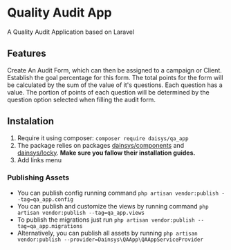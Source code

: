 # Quality Audit App
A Quality Audit Application based on Laravel
## Features
Create An Audit Form, which can then be assigned to a campaign or Client. Establish the goal percentage for this form. The total points for the form will be calculated by the sum of the value of it's questions. 
Each question has a value. The portion of points of each question will be determined by the question option selected when filling the audit form.
## Instalation
1. Require it using composer: `composer require daisys/qa_app`
1. The package relies on packages [dainsys/components](https://github.com/Yismen/laravel-components) and [dainsys/locky](https://github.com/Yismen/locky). __Make sure you fallow their installation guides.__
1. Add links menu
### Publishing Assets
* You can publish config running command `php artisan vendor:publish --tag=qa_app.config`
* You can publish and customize the views by running command `php artisan vendor:publish --tag=qa_app.views`
* To publish the migrations just run `php artisan vendor:publish --tag=qa_app.migrations`
* Alternatively, you can publish all assets by running `php artisan vendor:publish --provider=Dainsys\QAApp\QAAppServiceProvider`
